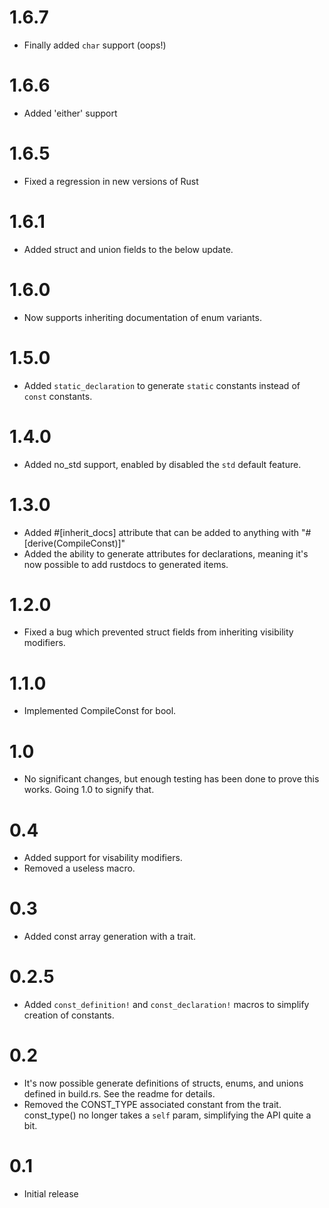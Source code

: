# 1.6.7
- Finally added `char` support (oops!)

# 1.6.6
- Added 'either' support

# 1.6.5
- Fixed a regression in new versions of Rust

# 1.6.1
- Added struct and union fields to the below update.

# 1.6.0
- Now supports inheriting documentation of enum variants.

# 1.5.0
- Added `static_declaration` to generate `static` constants instead of `const` constants.

# 1.4.0 
- Added no_std support, enabled by disabled the `std` default feature.

# 1.3.0
- Added #[inherit_docs] attribute that can be added to anything with "#[derive(CompileConst)]"
- Added the ability to generate attributes for declarations, meaning it's now possible to add rustdocs to generated items.

# 1.2.0
- Fixed a bug which prevented struct fields from inheriting visibility modifiers.

# 1.1.0
- Implemented CompileConst for bool.

# 1.0
- No significant changes, but enough testing has been done to prove this works. Going 1.0 to signify that.

# 0.4
- Added support for visability modifiers.
- Removed a useless macro.

# 0.3
- Added const array generation with a trait.

# 0.2.5
- Added `const_definition!` and `const_declaration!` macros to simplify creation of constants.

# 0.2
- It's now possible generate definitions of structs, enums, and unions defined in build.rs. See the readme for details.
- Removed the CONST_TYPE associated constant from the trait. const_type() no longer takes a `self` param, simplifying
the API quite a bit.

# 0.1
- Initial release